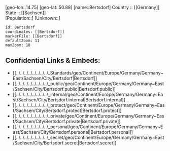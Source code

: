 ﻿---
location: [50.88,14.75] 
mapzoom: [7,12] 
mapmarker: city 
type: City
tags:
- geo/City


SpocWebEntityId: 29149
isDeleted: false
confidential: public

---
[geo-lon::14.75] 
[geo-lat::50.88] 
[name::Bertsdorf] 
Country :: [[Germany]]  
State :: [[Sachsen]]  
[Population::] 
[Unknown::] 


```leaflet
id: Bertsdorf
coordinates: [[Bertsdorf]] 
markerFile: [[Bertsdorf]] 
defaultZoom: 11 
maxZoom: 18
```


## Confidential Links & Embeds: 
- [[../../../../../../../../_Standards/geo/Continent/Europe/Germany/Germany~East/Sachsen/City/Bertsdorf|Bertsdorf]] 
- [[../../../../../../../../_public/geo/Continent/Europe/Germany/Germany~East/Sachsen/City/Bertsdorf.public|Bertsdorf.public]] 
- [[../../../../../../../../_internal/geo/Continent/Europe/Germany/Germany~East/Sachsen/City/Bertsdorf.internal|Bertsdorf.internal]] 
- [[../../../../../../../../_protect/geo/Continent/Europe/Germany/Germany~East/Sachsen/City/Bertsdorf.protect|Bertsdorf.protect]] 
- [[../../../../../../../../_private/geo/Continent/Europe/Germany/Germany~East/Sachsen/City/Bertsdorf.private|Bertsdorf.private]] 
- [[../../../../../../../../_personal/geo/Continent/Europe/Germany/Germany~East/Sachsen/City/Bertsdorf.personal|Bertsdorf.personal]] 
- [[../../../../../../../../_secret/geo/Continent/Europe/Germany/Germany~East/Sachsen/City/Bertsdorf.secret|Bertsdorf.secret]] 
